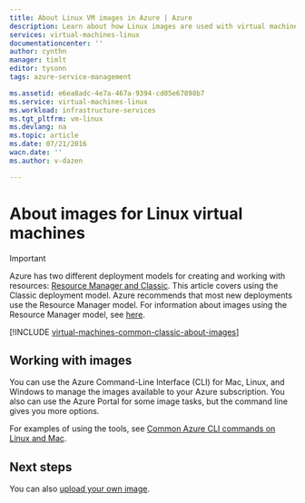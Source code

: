 ```yaml
---
title: About Linux VM images in Azure | Azure
description: Learn about how Linux images are used with virtual machines in Azure.
services: virtual-machines-linux
documentationcenter: ''
author: cynthn
manager: timlt
editor: tysonn
tags: azure-service-management

ms.assetid: e6ea8adc-4e7a-467a-9394-cd05e67898b7
ms.service: virtual-machines-linux
ms.workload: infrastructure-services
ms.tgt_pltfrm: vm-linux
ms.devlang: na
ms.topic: article
ms.date: 07/21/2016
wacn.date: ''
ms.author: v-dazen

---
```

# About images for Linux virtual machines
> [!IMPORTANT]
> Azure has two different deployment models for creating and working with resources: [Resource Manager and Classic](../../../resource-manager-deployment-model.md). This article covers using the Classic deployment model. Azure recommends that most new deployments use the Resource Manager model. For information about images using the Resource Manager model, see [here](../cli-ps-findimage.md?toc=%2fvirtual-machines%2flinux%2ftoc.json).

[!INCLUDE [virtual-machines-common-classic-about-images](../../../../includes/virtual-machines-common-classic-about-images.md)]

## Working with images
You can use the Azure Command-Line Interface (CLI) for Mac, Linux, and Windows to manage the images available to your Azure subscription. You also can use the Azure Portal for some image tasks, but the command line gives you more options.

For examples of using the tools, see [Common Azure CLI commands on Linux and Mac](../cli-manage.md?toc=%2fvirtual-machines%2flinux%2ftoc.json).

## Next steps
You can also [upload your own image](create-upload-vhd.md).
